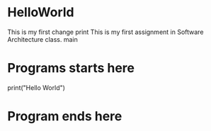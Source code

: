 # HelloWorld
This is my first change
print
This is my first assignment in Software Architecture class.
main

# Programs starts here
print("Hello World")
# Program ends here
